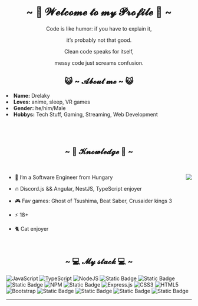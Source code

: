 <h1 align="center">~ 💖 𝓦𝓮𝓵𝓬𝓸𝓶𝓮 𝓽𝓸 𝓶𝔂 𝓟𝓻𝓸𝓯𝓲𝓵𝓮 💖 ~</h1>

<div align="center">
  <p>Code is like humor: if you have to explain it,</p>
  <p>it’s probably not that good.</p>
  <p>Clean code speaks for itself,</p>
  <p>messy code just screams confusion.</p>
</div>

<h2 align="center"> 😺 ~ 𝓐𝓫𝓸𝓾𝓽 𝓶𝓮 ~ 😺 </h2>
  <div align="center">
  </div>
<li>
 <b>Name:</b> Drelaky</li>
<li>
<b>Loves:</b> anime, sleep, VR games
</li>
<li>
<b>Gender:</b> he/him/Male
</li>
<li>
<b>Hobbys:</b> Tech Stuff, Gaming, Streaming, Web Development
</li>
<br><br><br>
</div>
<div>

<h2 align="center">            ~ 📇 𝓚𝓷𝓸𝔀𝓵𝓮𝓭𝓰𝓮 📇 ~</h2>
 <br>
<p>
  <div align="center">
    <a href="https://discord.com/users/374615928760958979">
  <img src="https://lanyard.cnrad.dev/api/374615928760958979?theme=dark&showDisplayName=true" align="right">
</a>
  </div>
</div>
<div>

- 🌱 I’m a Software Engineer from Hungary
- 🔥 Discord.js && Angular, NestJS, TypeScript enjoyer
- 🎮 Fav games: Ghost of Tsushima, Beat Saber, Crusaider kings 3
- ⚡ 18+
- 🐈 Cat enjoyer

  </div>
<br>

<h2 align="center">            ~ 💻 𝓜𝔂 𝓼𝓽𝓪𝓬𝓴 💻 ~</h2>

![JavaScript](https://img.shields.io/badge/javascript-%23323330.svg?style=for-the-badge&logo=javascript&logoColor=%23F7DF1E) 
![TypeScript](https://img.shields.io/badge/typescript-%23007ACC.svg?style=for-the-badge&logo=typescript&logoColor=white) 
![NodeJS](https://img.shields.io/badge/node.js-6DA55F?style=for-the-badge&logo=node.js&logoColor=white) 
![Static Badge](https://img.shields.io/badge/discord.js-%235865F2?style=for-the-badge&logo=discord&logoColor=white)
![Static Badge](https://img.shields.io/badge/Bun.sh-grey?style=for-the-badge&logo=bun&logoColor=white)
![Static Badge](https://img.shields.io/badge/C%23-blue?style=for-the-badge&logo=csharp&logoColor=white)
![NPM](https://img.shields.io/badge/NPM-%23000000.svg?style=for-the-badge&logo=npm&logoColor=white) 
![Static Badge](https://img.shields.io/badge/sqlite-%23003B57?style=for-the-badge&logo=sqlite)
![Express.js](https://img.shields.io/badge/express.js-%23404d59.svg?style=for-the-badge&logo=express&logoColor=%2361DAFB) 
![CSS3](https://img.shields.io/badge/css3-%231572B6.svg?style=for-the-badge&logo=css3&logoColor=white) 
![HTML5](https://img.shields.io/badge/html5-%23E34F26.svg?style=for-the-badge&logo=html5&logoColor=white) 
![Bootstrap](https://img.shields.io/badge/bootstrap-%23563D7C.svg?style=for-the-badge&logo=bootstrap&logoColor=white)
![Static Badge](https://img.shields.io/badge/CloudFlare-orange?style=for-the-badge&logo=cloudflare&logoColor=white)
![Static Badge](https://img.shields.io/badge/Angular-DD0031?style=for-the-badge&logo=angular&logoColor=white)
![Static Badge](https://img.shields.io/badge/nestjs-E0234E?style=for-the-badge&logo=nestjs&logoColor=white)
![Static Badge](https://img.shields.io/badge/MySQL-4479A1?style=for-the-badge&logo=mysql&logoColor=white)
<hr>
